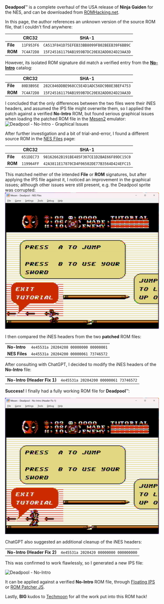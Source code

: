 
**Deadpool**™ is a complete overhaul of the USA release of **Ninja Gaiden** for the NES, and can be downloaded from [ROMHacking.net](https://www.romhacking.net/hacks/4723/).

In this page, the author references an unknown version of the source ROM file, that I couldn't find anywhere:

|          | **CRC32**  | **SHA-1**                                  |
| -------- | ---------- | ------------------------------------------ |
| **File** | `11F953F6` | `CA513F841D75EFEB33BB8099FB02BEEB39F6BB9C` |
| **ROM**  | `7C4A72D8` | `15F245161179AB1959B7DC20E82ADD024D23AA3D` |

However, its isolated ROM signature did match a verified entry from the **[No-Intro](https://datomatic.no-intro.org/index.php?page=show_record&s=45&n=1569)** catalog:

|          | **CRC32**  | **SHA-1**                                  |
| -------- | ---------- | ------------------------------------------ |
| **File** | `80D3B95E` | `282C846DDBE968CC5E4D1ADC56DC9B8E3BEF4753` |
| **ROM**  | `7C4A72D8` | `15F245161179AB1959B7DC20E82ADD024D23AA3D` |

I concluded that the only differences between the two files were their iNES headers, and assumed the IPS file might overwrite them, so I applied the patch against a verified **No-Intro** ROM, but found serious graphical issues when loading the patched ROM file in the [Mesen2](https://github.com/SourMesen/Mesen2) emulator:
![Deadpool - No-Intro - Graphical Issues](Attachments/Screenshots/Deadpool%20-%20No-Intro%20-%20Graphical%20Issues.png)

After further investigation and a bit of trial-and-error, I found a different source ROM in the [NES Files](https://www.nesfiles.com/NES/Ninja_Gaiden/) page:

|          | **CRC32**  | **SHA-1**                                  |
| -------- | ---------- | ------------------------------------------ |
| **File** | `651DEC73` | `98162662B191BE485F307CE1D2BAE66F89DC15C0` |
| **ROM**  | `119964FF` | `42A3811E17870CD4F06502DE77B3564D424EFC15` |

This matched neither of the intended **File** or **ROM** signatures, but after applying the IPS file against it, I noticed an improvement in the graphical issues; although other issues were still present, e.g. the Deadpool sprite was corrupted:
![Deadpool - NES Files - Graphical Issues](Attachments/Screenshots/Deadpool%20-%20NES%20Files%20-%20Graphical%20Issues.png)

I then compared the iNES headers from the two **patched** ROM files:

|               |                                       |
| ------------- | ------------------------------------- |
| **No-Intro**  | `4e45531a 20204208 00000000 00000001` |
| **NES Files** | `4e45531a 20204200 00000061 73746572` |

After consulting with ChatGPT, I decided to modify the iNES headers of the **No-Intro** file:

|                             |                                       |
| --------------------------- | ------------------------------------- |
| **No-Intro (Header Fix 1)** | `4e45531a 20204200 00000061 73746572` |

**Success!** I finally had a fully working ROM file for **Deadpool**™:

![Deadpool - No-Intro (Header Fix 1)](Attachments/Screenshots/Deadpool%20-%20No-Intro%20(Header%20Fix%201).png)

ChatGPT also suggested an additional cleanup of the iNES headers:

|                             |                                       |
| --------------------------- | ------------------------------------- |
| **No-Intro (Header Fix 2)** | `4e45531a 2020420 00000000 000000000` |

This was confirmed to work flawlessly, so I generated a new IPS file:

![Deadpool - No-Intro](Attachments/Files/Deadpool%20-%20No-Intro.ips)

It can be applied against a verified **No-Intro** ROM file, through [Floating IPS](https://github.com/Alcaro/Flips) or [ROM Patcher JS](https://www.marcrobledo.com/RomPatcher.js/).

Lastly, **BIG** kudos to [Techmoon](https://www.romhacking.net/community/5543/) for all the work put into this ROM hack!